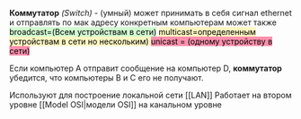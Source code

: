 **Коммутатор** *(Switch)* - (умный) может принимать в себя сигнал ethernet и отправлять по мак адресу конкретным компьютерам
может также <mark style="background: #BBFABBA6;">broadcast=(Всем устройствам в сети)</mark>
<mark style="background: #FFF3A3A6;">multicast=определенным устройствам в сети но нескольким) 
</mark> 
<mark style="background: #FF5582A6;">unicast = (одному устройству в сети)</mark>

Если компьютер A отправит сообщение на компьютер D, **коммутатор** убедится, что компьютеры B и C его не получают.

Используют для построение локальной сети [[LAN]]
Работает на втором уровне [[Model OSI|модели OSI]] на канальном уровне